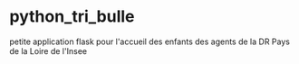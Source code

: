 # python_tri_bulle
petite application flask pour l'accueil des enfants des agents de la DR Pays de la Loire de l'Insee
